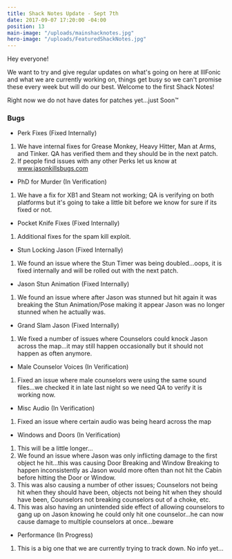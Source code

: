```yaml
---
title: Shack Notes Update - Sept 7th
date: 2017-09-07 17:20:00 -04:00
position: 13
main-image: "/uploads/mainshacknotes.jpg"
hero-image: "/uploads/FeaturedShackNotes.jpg"
---
```


Hey everyone!

We want to try and give regular updates on what's going on here at IllFonic and what we are currently working on, things get busy so we can't promise these every week but will do our best. Welcome to the first Shack Notes! 

Right now we do not have dates for patches yet...just Soon™

### Bugs

* Perk Fixes (Fixed Internally)
1. We have internal fixes for Grease Monkey, Heavy Hitter, Man at Arms, and Tinker. QA has verified them and they should be in the next patch.
2. If people find issues with any other Perks let us know at www.jasonkillsbugs.com
* PhD for Murder (In Verification)
1. We have a fix for XB1 and Steam not working; QA is verifying on both platforms but it's going to take a little bit before we know for sure if its fixed or not.
* Pocket Knife Fixes (Fixed Internally)
1. Additional fixes for the spam kill exploit.
* Stun Locking Jason (Fixed Internally)
1. We found an issue where the Stun Timer was being doubled...oops, it is fixed internally and will be rolled out with the next patch.
* Jason Stun Animation (Fixed Internally)
1. We found an issue where after Jason was stunned but hit again it was breaking the Stun Animation/Pose making it appear Jason was no longer stunned when he actually was.
* Grand Slam Jason (Fixed Internally)
1. We fixed a number of issues where Counselors could knock Jason across the map...it may still happen occasionally but it should not happen as often anymore.
* Male Counselor Voices  (In Verification)
1. Fixed an issue where male counselors were using the same sound files...we checked it in late last night so we need QA to verify it is working now.
* Misc Audio (In Verification)
1. Fixed an issue where certain audio was being heard across the map
* Windows and Doors (In Verification)
1. This will be a little longer...
2. We found an issue where Jason was only inflicting damage to the first object he hit...this was causing Door Breaking and Window Breaking to happen inconsistently as Jason would more often than not hit the Cabin before hitting the Door or Window.
3. This was also causing a number of other issues; Counselors not being hit when they should have been, objects not being hit when they should have been, Counselors not breaking counselors out of a choke, etc.
4. This was also having an unintended side effect of allowing counselors to gang up on Jason knowing he could only hit one counselor...he can now cause damage to multiple counselors at once...beware
* Performance (In Progress)
1. This is a big one that we are currently trying to track down. No info yet...